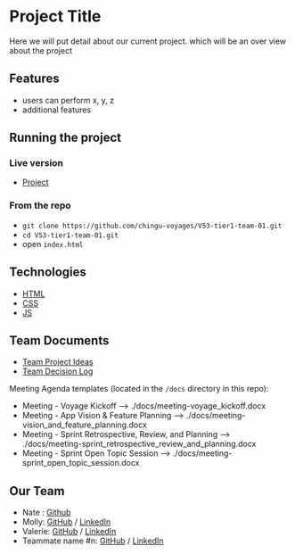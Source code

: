 # Project Title

Here we will put detail about our current project. which will be an over view about
the project

## Features

- users can perform x, y, z
- additional features

## Running the project

### Live version

- [Project](https://medium.com/chingu/keys-to-a-well-written-readme-55c53d34fe6d)

### From the repo

- `git clone https://github.com/chingu-voyages/V53-tier1-team-01.git`
- `cd V53-tier1-team-01.git`
- open `index.html`

## Technologies

- [HTML](https://developer.mozilla.org/en-US/docs/Web/HTML)
- [CSS](https://developer.mozilla.org/en-US/docs/Web/CSS)
- [JS](https://developer.mozilla.org/en-US/docs/Web/JavaScript)

## Team Documents

- [Team Project Ideas](./docs/team_project_ideas.md)
- [Team Decision Log](./docs/team_decision_log.md)

Meeting Agenda templates (located in the `/docs` directory in this repo):

- Meeting - Voyage Kickoff --> ./docs/meeting-voyage_kickoff.docx
- Meeting - App Vision & Feature Planning --> ./docs/meeting-vision_and_feature_planning.docx
- Meeting - Sprint Retrospective, Review, and Planning --> ./docs/meeting-sprint_retrospective_review_and_planning.docx
- Meeting - Sprint Open Topic Session --> ./docs/meeting-sprint_open_topic_session.docx

## Our Team

- Nate : [Github](https://github.com/NatnaelSisay)
- Molly: [GitHub](https://github.com/learningcoding2022) / [LinkedIn](https://www.linkedin.com/in/molly-b-97877492/)
- Valerie: [GitHub](https://github.com/val-ue) / [LinkedIn](https://www.linkedin.com/in/valerielabideveloper/)
- Teammate name #n: [GitHub](https://github.com/ghaccountname) / [LinkedIn](https://linkedin.com/in/liaccountname)
